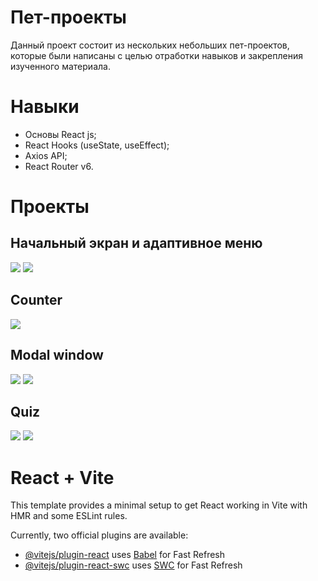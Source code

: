# Пет-проекты
 Данный проект состоит из нескольких небольших пет-проектов, которые были написаны с целью отработки навыков и закрепления изученного материала.

# Навыки
- Основы React js;
- React Hooks (useState, useEffect);
- Axios API;
- React Router v6.

# Проекты
## Начальный экран и адаптивное меню
![](https://sun9-61.userapi.com/impg/zz6EQcr0m9J7oz7P82OOJ-tVsGjZf3wXerDo6w/jTRK_EMRDG4.jpg?size=1827x696&quality=96&sign=f24388768199719e5f2da0423387f5a4&type=album)
![](https://sun9-38.userapi.com/impg/wcoCc6Yw2-zLDOYn3eJVy2bqCnvoTtla7H2p4g/SESZ_PZiAKk.jpg?size=900x853&quality=96&sign=2a3ff65e1c7329c2a87f39bfeabd798f&type=album)
## Counter
![](https://sun9-72.userapi.com/impg/eBNrCLVahaF4Ru9hd1zjcHg30nQC4mcJ-ZLXFQ/IlXuKU-jq1M.jpg?size=498x482&quality=96&sign=8e1ce016319cae23b011df98920cb70d&type=album)
## Modal window
![](https://sun9-74.userapi.com/impg/XUOeYFbpG_EpOowFVZ6w8GbbEUTn0WofUrI-Cg/OggCYRKKgow.jpg?size=605x539&quality=96&sign=d531057d124966d1b1e8455290345748&type=album)
![](https://sun9-22.userapi.com/impg/5LYzS8CxJqeWG2lvHCUF4cNJCaDZQgLJ_UTZkQ/sLxQ8mFE-AY.jpg?size=1272x917&quality=96&sign=88e37cf534420cbe0339498a81be7f37&type=album)

## Quiz
![](https://sun9-53.userapi.com/impg/T7Sz6-JakfIfy3ByGEketc80Pgea3ntAt85-fw/ZKUmK4p_Gtc.jpg?size=753x667&quality=96&sign=3396dfb6fa3987ab0d8f1eb92530b684&type=album)
![](https://sun9-80.userapi.com/impg/-XkvzSVQd5HmA9AakTA8XkGOvfFAh_ij0wyhtg/iCLlhaZuIds.jpg?size=715x831&quality=96&sign=bc7257c58012e5835b5793df12eea1fc&type=album)


# React + Vite

This template provides a minimal setup to get React working in Vite with HMR and some ESLint rules.

Currently, two official plugins are available:

- [@vitejs/plugin-react](https://github.com/vitejs/vite-plugin-react/blob/main/packages/plugin-react/README.md) uses [Babel](https://babeljs.io/) for Fast Refresh
- [@vitejs/plugin-react-swc](https://github.com/vitejs/vite-plugin-react-swc) uses [SWC](https://swc.rs/) for Fast Refresh
